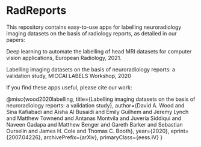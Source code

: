 # RadReports
This repository contains easy-to-use apps for labelling neuroradiology imaging datasets on the basis of radiology reports, as detailed in our papers: 


Deep learning to automate the labelling of head MRI datasets for computer vision
applications, European Radiology, 2021.

Labelling imaging datasets on the basis of neuroradiology reports: a validation study, MICCAI LABELS Workshop, 2020

If you find these apps useful, please cite our work:

@misc{wood2020labelling,
    title={Labelling imaging datasets on the basis of neuroradiology reports: a validation study},
    author={David A. Wood and Sina Kafiabadi and Aisha Al Busaidi and Emily Guilhem and Jeremy Lynch and Matthew Townend and Antanas Montvila and Juveria Siddiqui and Naveen Gadapa and Matthew Benger and Gareth Barker and Sebastian Ourselin and James H. Cole and Thomas C. Booth},
    year={2020},
    eprint={2007.04226},
    archivePrefix={arXiv},
    primaryClass={eess.IV}
}

